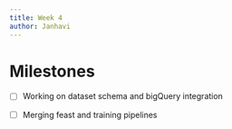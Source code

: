 ```yaml
---
title: Week 4
author: Janhavi
---
```

# Milestones
- [ ] Working on dataset schema and bigQuery integration
- [ ] Merging feast and training pipelines




